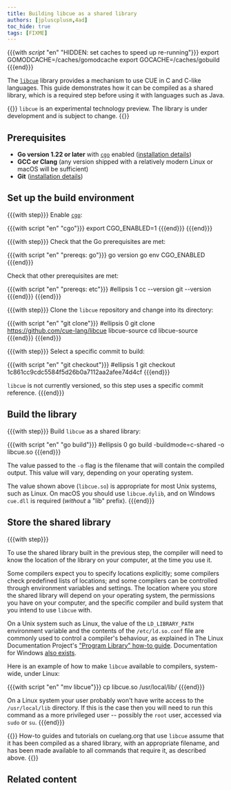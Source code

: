 ```yaml
---
title: Building libcue as a shared library
authors: [jpluscplusm,4ad]
toc_hide: true
tags: [FIXME]
---
```


{{{with _script_ "en" "HIDDEN: set caches to speed up re-running"}}}
export GOMODCACHE=/caches/gomodcache
export GOCACHE=/caches/gobuild
{{{end}}}

<!-- FIXME: is the canonical upstream github, or gerrithub? -->
The [`libcue`](https://github.com/cue-lang/libcue) library provides a mechanism
to use CUE in C and C-like languages. This guide demonstrates how it can be
compiled as a shared library, which is a required step before using it with
languages such as Java.

{{<info>}}
`libcue` is an experimental technology preview.
The library is under development and is subject to change.
{{</info>}}

## Prerequisites

- **Go version 1.22 or later** with [`cgo`](https://pkg.go.dev/cmd/cgo) enabled
  ([installation details](https://go.dev/doc/install))
- **GCC or Clang** (any version shipped with a relatively modern Linux or macOS will be sufficient)
- **Git** ([installation details](https://git-scm.com/downloads))

## Set up the build environment

{{{with step}}}
Enable [`cgo`](https://pkg.go.dev/cmd/cgo):

{{{with script "en" "cgo"}}}
export CGO_ENABLED=1
{{{end}}}
{{{end}}}

{{{with step}}}
Check that the Go prerequisites are met:

{{{with script "en" "prereqs: go"}}}
go version
go env CGO_ENABLED
{{{end}}}

Check that other prerequisites are met:

{{{with script "en" "prereqs: etc"}}}
#ellipsis 1
cc --version
git --version
{{{end}}}
{{{end}}}

{{{with step}}}
Clone the `libcue` repository and change into its directory:

{{{with script "en" "git clone"}}}
#ellipsis 0
git clone https://github.com/cue-lang/libcue libcue-source
cd libcue-source
{{{end}}}
{{{end}}}

{{{with step}}}
Select a specific commit to build:

{{{with script "en" "git checkout"}}}
#ellipsis 1
git checkout 1c861cc9cdc5584f5d26b0a7112aa2afee74d4cf
{{{end}}}
<!-- TODO(jcm): derive this commit id from the id stored in site.cue -->

`libcue` is not currently versioned, so this step uses a specific commit reference.
{{{end}}}

## Build the library

{{{with step}}}
Build `libcue` as a shared library:

{{{with script "en" "go build"}}}
#ellipsis 0
go build -buildmode=c-shared -o libcue.so
{{{end}}}

The value passed to the `-o` flag is the filename that will contain the compiled output.
This value will vary, depending on your operating system.

The value shown above (`libcue.so`) is appropriate for most Unix systems, such as Linux.
On macOS you should use `libcue.dylib`,
and on Windows `cue.dll` is required (*without* a "lib" prefix).
{{{end}}}

## Store the shared library

{{{with step}}}

To use the shared library built in the previous step, the compiler will need to
know the location of the library on your computer, at the time you use it.

Some compilers expect you to specify locations explicitly; some compilers check
predefined lists of locations; and some compilers can be controlled through
environment variables and settings. The location where you store the shared
library will depend on your operating system, the permissions you have on your
computer, and the specific compiler and build system that you intend to use
`libcue` with.

On a Unix system such as Linux, the value of the `LD_LIBRARY_PATH` environment
variable and the contents of the `/etc/ld.so.conf` file are commonly used to
control a compiler's behaviour, as explained in The Linux Documentation
Project's
["Program Library" how-to guide](https://tldp.org/HOWTO/Program-Library-HOWTO/shared-libraries.html).
Documentation for Windows
[also exists](https://learn.microsoft.com/en-us/windows/win32/dlls/dynamic-link-library-search-order?redirectedfrom=MSDN#search_order_for_desktop_applications).

Here is an example of how to make `libcue` available to compilers, system-wide,
under Linux:

{{{with script "en" "mv libcue"}}}
cp libcue.so /usr/local/lib/
{{{end}}}

On a Linux system your user probably won't have write access to the
`/usr/local/lib` directory. If this is the case then you will need to run this
command as a more privileged user -- possibly the `root` user, accessed via
`sudo` or `su`.
{{{end}}}

{{<info>}}
How-to guides and tutorials on cuelang.org that use `libcue` assume that it has
been compiled as a shared library, with an appropriate filename, and has been
made available to all commands that require it, as described above.
{{</info>}}

<!-- TODO(jcm): add a test use of the lib. Something utterly trivial and C-based? -->

## Related content
